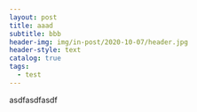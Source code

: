 ```yaml
---
layout: post
title: aaad
subtitle: bbb
header-img: img/in-post/2020-10-07/header.jpg
header-style: text
catalog: true
tags:
  - test
---
```


asdfasdfasdf